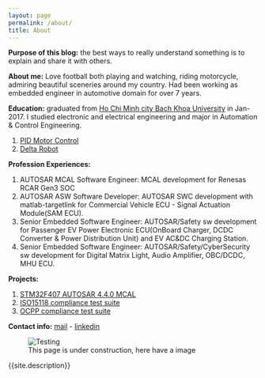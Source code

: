 ```yaml
---
layout: page
permalink: /about/
title: About
---
```

**Purpose of this blog:** the best ways to really understand something is to explain and share it with others.

**About me:** Love football both playing and watching, riding motorcycle, admiring beautiful sceneries around my country. Had been working as embedded engineer in automotive domain for over 7 years.  

**Education:** graduated from [Ho Chi Minh city Bach Khoa University](https://hcmut.edu.vn/en) in Jan-2017. I studied electronic and electrical engineering and major in Automation & Control Engineering.  
1. [PID Motor Control](https://link)
2. [Delta Robot](https://link)  

**Profession Experiences:**
1. AUTOSAR MCAL Software Engineer: MCAL development for Renesas RCAR Gen3 SOC  
2. AUTOSAR ASW Software Developer: AUTOSAR SWC development with matlab-targetlink for Commercial Vehicle ECU - Signal Actuation Module(SAM ECU).  
3. Senior Embedded Software Engineer: AUTOSAR/Safety sw development for Passenger EV Power Electronic ECU(OnBoard Charger, DCDC Converter & Power Distribution Unit) and EV AC&DC Charging Station.  
4. Senior Embedded Software Engineer: AUTOSAR/Safety/CyberSecurity sw development for Digital Matrix Light, Audio Amplifier, OBC/DCDC, MHU ECU.

**Projects:**
1. [STM32F407 AUTOSAR 4.4.0 MCAL](https://github.com/)
2. [ISO15118 compliance test suite](https://github.com/)
3. [OCPP compliance test suite](https://github.com/)

**Contact info:** [mail](mailto:blurredbyte@gmail.com) - [linkedin](https://www.linkedin.com/in/dugx9/)  

<figure>
  <img src="/assets/img/bon-fire-bro.jpg" alt="Testing">
  <figcaption>This page is under construction, here have a image</figcaption>
</figure>

<p class="message">
  {{site.description}}
</p>
